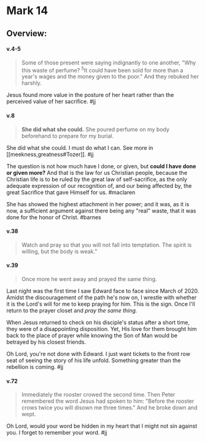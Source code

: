 # Mark 14

## Overview:



#### v.4-5
>Some of those present were saying indignantly to one another, "Why this waste of perfume? <sup>5</sup>It could have been sold for more than a year's wages and the money given to the poor." And they rebuked her harshly.

Jesus found more value in the posture of her heart rather than the perceived value of her sacrifice.
#jj

#### v.8
>**She did what she could.** She poured perfume on my body beforehand to prepare for my burial.

She did what she could. I must do what I can. See more in [[meekness,greatness#Tozer]].
#jj 

The question is not how much have I done, or given, but **could I have done or given more?**
And that is the law for us Christian people, because the Christian life is to be ruled by the great law of self-sacrifice, as the only adequate expression of our recognition of, and our being affected by, the great Sacrifice that gave Himself for us.
#maclaren 

She has showed the highest attachment in her power; and it was, as it is now, a sufficient argument against there being any "real" waste, that it was done for the honor of Christ.
#barnes 

#### v.38
>Watch and pray so that you will not fall into temptation. The spirit is willing, but the body is weak."

#### v.39
>Once more he went away and prayed the same thing.

Last night was the first time I saw Edward face to face since March of 2020. Amidst the discouragement of the path he's now on, I wrestle with whether it is the Lord's will for me to keep praying for him. This is the sign. Once I'll return to the prayer closet and *pray the same thing.*

When Jesus returned to check on his disciple's status after a short time, they were of a disappointing disposition. Yet, His love for them brought him back to the place of prayer while knowing the Son of Man would be betrayed by his closest friends.

Oh Lord, you're not done with Edward. I just want tickets to the front row seat of seeing the story of his life unfold. Something greater than the rebellion is coming.
#jj 

#### v.72
>Immediately the rooster crowed the second time. Then Peter remembered the word Jesus had spoken to him: "Before the rooster crows twice you will disown me three times." And he broke down and wept.

Oh Lord, would your word be hidden in my heart that I might not sin against you. I forget to remember your word. 
#jj 
